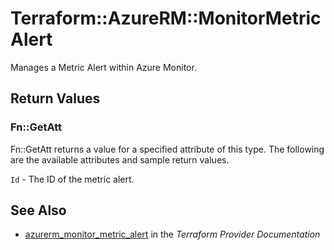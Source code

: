 # Terraform::AzureRM::MonitorMetricAlert

Manages a Metric Alert within Azure Monitor.

## Return Values

### Fn::GetAtt

Fn::GetAtt returns a value for a specified attribute of this type. The following are the available attributes and sample return values.

`Id` - The ID of the metric alert.

## See Also

* [azurerm_monitor_metric_alert](https://www.terraform.io/docs/providers/azurerm/r/monitor_metric_alert.html) in the _Terraform Provider Documentation_